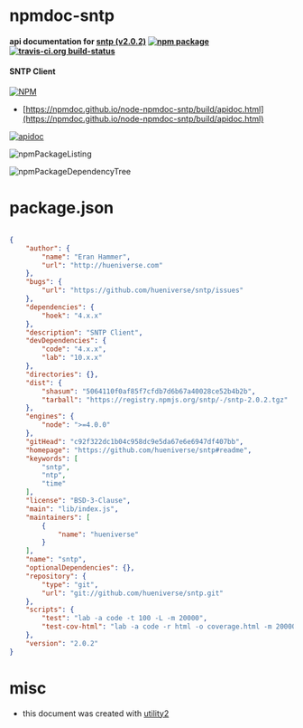 # npmdoc-sntp

#### api documentation for  [sntp (v2.0.2)](https://github.com/hueniverse/sntp#readme)  [![npm package](https://img.shields.io/npm/v/npmdoc-sntp.svg?style=flat-square)](https://www.npmjs.org/package/npmdoc-sntp) [![travis-ci.org build-status](https://api.travis-ci.org/npmdoc/node-npmdoc-sntp.svg)](https://travis-ci.org/npmdoc/node-npmdoc-sntp)

#### SNTP Client

[![NPM](https://nodei.co/npm/sntp.png?downloads=true&downloadRank=true&stars=true)](https://www.npmjs.com/package/sntp)

- [https://npmdoc.github.io/node-npmdoc-sntp/build/apidoc.html](https://npmdoc.github.io/node-npmdoc-sntp/build/apidoc.html)

[![apidoc](https://npmdoc.github.io/node-npmdoc-sntp/build/screenCapture.buildCi.browser.%252Ftmp%252Fbuild%252Fapidoc.html.png)](https://npmdoc.github.io/node-npmdoc-sntp/build/apidoc.html)

![npmPackageListing](https://npmdoc.github.io/node-npmdoc-sntp/build/screenCapture.npmPackageListing.svg)

![npmPackageDependencyTree](https://npmdoc.github.io/node-npmdoc-sntp/build/screenCapture.npmPackageDependencyTree.svg)



# package.json

```json

{
    "author": {
        "name": "Eran Hammer",
        "url": "http://hueniverse.com"
    },
    "bugs": {
        "url": "https://github.com/hueniverse/sntp/issues"
    },
    "dependencies": {
        "hoek": "4.x.x"
    },
    "description": "SNTP Client",
    "devDependencies": {
        "code": "4.x.x",
        "lab": "10.x.x"
    },
    "directories": {},
    "dist": {
        "shasum": "5064110f0af85f7cfdb7d6b67a40028ce52b4b2b",
        "tarball": "https://registry.npmjs.org/sntp/-/sntp-2.0.2.tgz"
    },
    "engines": {
        "node": ">=4.0.0"
    },
    "gitHead": "c92f322dc1b04c958dc9e5da67e6e6947df407bb",
    "homepage": "https://github.com/hueniverse/sntp#readme",
    "keywords": [
        "sntp",
        "ntp",
        "time"
    ],
    "license": "BSD-3-Clause",
    "main": "lib/index.js",
    "maintainers": [
        {
            "name": "hueniverse"
        }
    ],
    "name": "sntp",
    "optionalDependencies": {},
    "repository": {
        "type": "git",
        "url": "git://github.com/hueniverse/sntp.git"
    },
    "scripts": {
        "test": "lab -a code -t 100 -L -m 20000",
        "test-cov-html": "lab -a code -r html -o coverage.html -m 20000"
    },
    "version": "2.0.2"
}
```



# misc
- this document was created with [utility2](https://github.com/kaizhu256/node-utility2)
